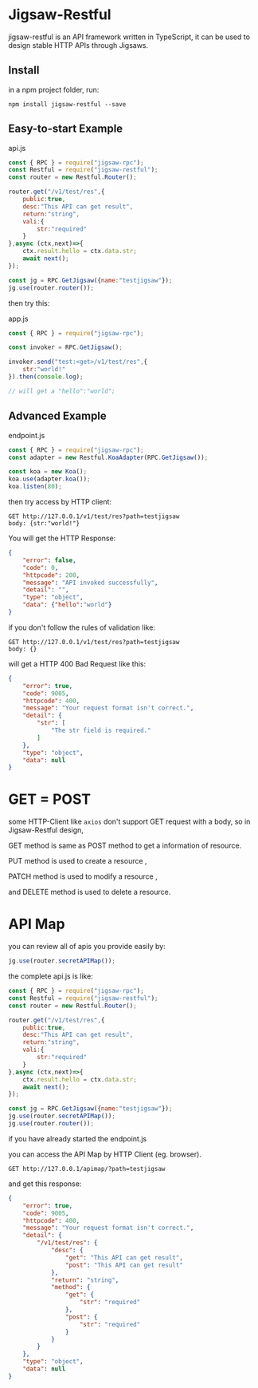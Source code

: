 # Jigsaw-Restful

jigsaw-restful is an API framework written in TypeScript, it can be used to design stable HTTP APIs through Jigsaws.

## Install

in a npm project folder, run:
```
npm install jigsaw-restful --save
```

## Easy-to-start Example

api.js
```js
const { RPC } = require("jigsaw-rpc");
const Restful = require("jigsaw-restful");
const router = new Restful.Router();

router.get("/v1/test/res",{
    public:true,
    desc:"This API can get result",
    return:"string",
    vali:{
        str:"required"
    }
},async (ctx,next)=>{
    ctx.result.hello = ctx.data.str;
    await next();
});

const jg = RPC.GetJigsaw({name:"testjigsaw"});
jg.use(router.router());

```

then try this:

app.js
```js
const { RPC } = require("jigsaw-rpc");

const invoker = RPC.GetJigsaw();

invoker.send("test:<get>/v1/test/res",{
    str:"world!"
}).then(console.log);

// will get a "hello":"world";
```

## Advanced Example

endpoint.js
```js
const { RPC } = require("jigsaw-rpc");
const adapter = new Restful.KoaAdapter(RPC.GetJigsaw());

const koa = new Koa();
koa.use(adapter.koa());
koa.listen(80);

```

then try access by HTTP client:


```
GET http://127.0.0.1/v1/test/res?path=testjigsaw
body: {str:"world!"}
```

You will get the HTTP Response:

```json
{
	"error": false,
	"code": 0,
	"httpcode": 200,
	"message": "API invoked successfully",
	"detail": "",
	"type": "object",
	"data": {"hello":"world"}
}
```

if you don't follow the rules of validation like:
```
GET http://127.0.0.1/v1/test/res?path=testjigsaw
body: {}
```

will get a HTTP 400 Bad Request like this:

```json
{
	"error": true,
	"code": 9005,
	"httpcode": 400,
	"message": "Your request format isn't correct.",
	"detail": {
		"str": [
			"The str field is required."
		]
	},
	"type": "object",
	"data": null
}
```

# GET = POST

some HTTP-Client like ``axios`` don't support GET request with a body, so in Jigsaw-Restful design, 

GET method is same as POST method to get a information of resource.

PUT method is used to create a resource ,

PATCH method is used to modify a resource ,

and DELETE method is used to delete a resource.

# API Map

you can review all of apis you provide easily by:
```js
jg.use(router.secretAPIMap());
```

the complete api.js is like:
```js
const { RPC } = require("jigsaw-rpc");
const Restful = require("jigsaw-restful");
const router = new Restful.Router();

router.get("/v1/test/res",{
    public:true,
    desc:"This API can get result",
    return:"string",
    vali:{
        str:"required"
    }
},async (ctx,next)=>{
    ctx.result.hello = ctx.data.str;
    await next();
});

const jg = RPC.GetJigsaw({name:"testjigsaw"});
jg.use(router.secretAPIMap());
jg.use(router.router());
```

if you have already started the endpoint.js

you can access the API Map by HTTP Client (eg. browser).

```
GET http://127.0.0.1/apimap/?path=testjigsaw
```

and get this response:

```json
{
	"error": true,
	"code": 9005,
	"httpcode": 400,
	"message": "Your request format isn't correct.",
	"detail": {
		"/v1/test/res": {
			"desc": {
				"get": "This API can get result",
				"post": "This API can get result"
			},
			"return": "string",
			"method": {
				"get": {
					"str": "required"
				},
				"post": {
					"str": "required"
				}
			}
		}
	},
	"type": "object",
	"data": null
}
```